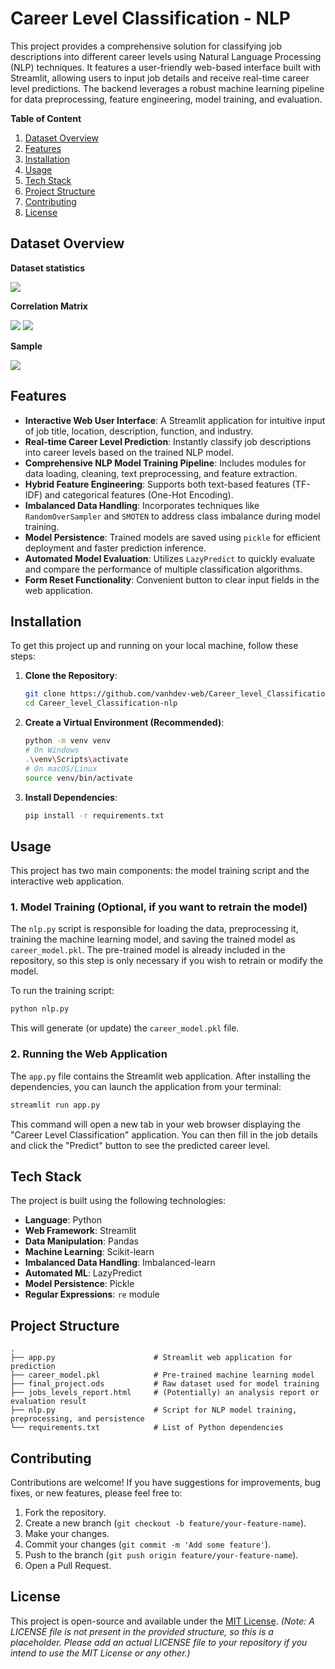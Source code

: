 # Career Level Classification - NLP

This project provides a comprehensive solution for classifying job descriptions into different career levels using Natural Language Processing (NLP) techniques. It features a user-friendly web-based interface built with Streamlit, allowing users to input job details and receive real-time career level predictions. The backend leverages a robust machine learning pipeline for data preprocessing, feature engineering, model training, and evaluation.

**Table of Content**
1. [Dataset Overview](#dataset-overview)
2. [Features](#features)
3. [Installation](#installation)
4. [Usage](#usage)
5. [Tech Stack](#tech-stack)
6. [Project Structure](#project-structure)
7. [Contributing](#contributing)
8. [License](#license)

## Dataset Overview
**Dataset statistics**  

![](https://drive.google.com/uc?id=1sK-UoyWNzGvmEJnBfrYlzSC9NHBG2W5F) 

**Correlation Matrix**  

![](https://drive.google.com/uc?id=1LyOCh5WvDJLgrwZkXjdRfYvCWVypmynB)
![](https://drive.google.com/uc?export=view&id=1KcLg8O-wPxTUgzFRFPLnYbVF_7p_vO-9)

**Sample**  

![](https://drive.google.com/uc?id=1f-BQeYkyG-h5PG9HelaevJ7lCx-T7n4Z)

## Features

*   **Interactive Web User Interface**: A Streamlit application for intuitive input of job title, location, description, function, and industry.
*   **Real-time Career Level Prediction**: Instantly classify job descriptions into career levels based on the trained NLP model.
*   **Comprehensive NLP Model Training Pipeline**: Includes modules for data loading, cleaning, text preprocessing, and feature extraction.
*   **Hybrid Feature Engineering**: Supports both text-based features (TF-IDF) and categorical features (One-Hot Encoding).
*   **Imbalanced Data Handling**: Incorporates techniques like `RandomOverSampler` and `SMOTEN` to address class imbalance during model training.
*   **Model Persistence**: Trained models are saved using `pickle` for efficient deployment and faster prediction inference.
*   **Automated Model Evaluation**: Utilizes `LazyPredict` to quickly evaluate and compare the performance of multiple classification algorithms.
*   **Form Reset Functionality**: Convenient button to clear input fields in the web application.

## Installation

To get this project up and running on your local machine, follow these steps:

1.  **Clone the Repository**:
    ```bash
    git clone https://github.com/vanhdev-web/Career_level_Classification-nlp.git
    cd Career_level_Classification-nlp
    ```

2.  **Create a Virtual Environment (Recommended)**:
    ```bash
    python -m venv venv
    # On Windows
    .\venv\Scripts\activate
    # On macOS/Linux
    source venv/bin/activate
    ```

3.  **Install Dependencies**:
    ```bash
    pip install -r requirements.txt
    ```

## Usage

This project has two main components: the model training script and the interactive web application.

### 1. Model Training (Optional, if you want to retrain the model)

The `nlp.py` script is responsible for loading the data, preprocessing it, training the machine learning model, and saving the trained model as `career_model.pkl`. The pre-trained model is already included in the repository, so this step is only necessary if you wish to retrain or modify the model.

To run the training script:
```bash
python nlp.py
```
This will generate (or update) the `career_model.pkl` file.

### 2. Running the Web Application

The `app.py` file contains the Streamlit web application. After installing the dependencies, you can launch the application from your terminal:

```bash
streamlit run app.py
```

This command will open a new tab in your web browser displaying the "Career Level Classification" application. You can then fill in the job details and click the "Predict" button to see the predicted career level.

## Tech Stack

The project is built using the following technologies:

*   **Language**: Python
*   **Web Framework**: Streamlit
*   **Data Manipulation**: Pandas
*   **Machine Learning**: Scikit-learn
*   **Imbalanced Data Handling**: Imbalanced-learn
*   **Automated ML**: LazyPredict
*   **Model Persistence**: Pickle
*   **Regular Expressions**: `re` module

## Project Structure

```
.
├── app.py                      # Streamlit web application for prediction
├── career_model.pkl            # Pre-trained machine learning model
├── final_project.ods           # Raw dataset used for model training
├── jobs_levels_report.html     # (Potentially) an analysis report or evaluation result
├── nlp.py                      # Script for NLP model training, preprocessing, and persistence
└── requirements.txt            # List of Python dependencies
```

## Contributing

Contributions are welcome! If you have suggestions for improvements, bug fixes, or new features, please feel free to:

1.  Fork the repository.
2.  Create a new branch (`git checkout -b feature/your-feature-name`).
3.  Make your changes.
4.  Commit your changes (`git commit -m 'Add some feature'`).
5.  Push to the branch (`git push origin feature/your-feature-name`).
6.  Open a Pull Request.

## License

This project is open-source and available under the [MIT License](LICENSE).
*(Note: A LICENSE file is not present in the provided structure, so this is a placeholder. Please add an actual LICENSE file to your repository if you intend to use the MIT License or any other.)*
